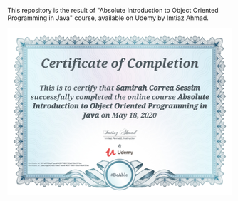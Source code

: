 This repository is the result of "Absolute Introduction to Object Oriented Programming in Java" course, available on Udemy by Imtiaz Ahmad. 

<img src="CourseCertificate.jpg">
